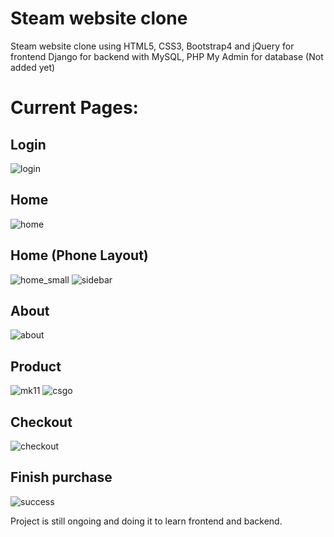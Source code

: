 # Steam website clone
Steam website clone using HTML5, CSS3, Bootstrap4 and jQuery for frontend
Django for backend with MySQL, PHP My Admin for database (Not added yet)

# Current Pages:
## Login
![login](https://user-images.githubusercontent.com/20987776/226941468-46863c61-0813-45d8-a671-ab7f9ffb4035.jpeg)

## Home
![home](https://user-images.githubusercontent.com/20987776/226941769-5b8044b1-b078-4813-b97d-90ebedce7ce9.jpeg)

## Home (Phone Layout)
![home_small](https://user-images.githubusercontent.com/20987776/226941792-892156e9-da8e-434a-b7ce-d214edb5ece7.jpeg)
![sidebar](https://user-images.githubusercontent.com/20987776/226942207-d4cc513e-253b-4677-9f9c-53a7bd2ea5af.jpeg)


## About
![about](https://user-images.githubusercontent.com/20987776/226941346-dcc5d588-6562-4bdc-a40e-6f7c9165e0e3.jpeg)

## Product
![mk11](https://user-images.githubusercontent.com/20987776/226942246-3ba97a82-5860-40a7-8f0b-f0be25a047a8.jpeg)
![csgo](https://user-images.githubusercontent.com/20987776/226942510-a12cbd19-1eb9-4bf5-9adc-b62fbffe2f58.jpeg)


## Checkout
![checkout](https://user-images.githubusercontent.com/20987776/226942528-0fadcb05-56f5-4f02-9f5e-a65c4a2f11d2.jpeg)

## Finish purchase
![success](https://user-images.githubusercontent.com/20987776/226942613-37a959c9-3f51-4c7c-ab4a-537a99d4b76b.jpeg)


Project is still ongoing and doing it to learn frontend and backend.

